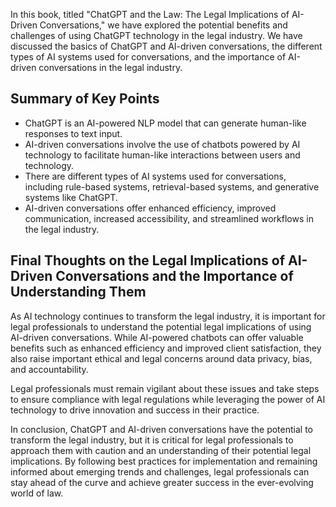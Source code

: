 
In this book, titled "ChatGPT and the Law: The Legal Implications of AI-Driven Conversations," we have explored the potential benefits and challenges of using ChatGPT technology in the legal industry. We have discussed the basics of ChatGPT and AI-driven conversations, the different types of AI systems used for conversations, and the importance of AI-driven conversations in the legal industry.

Summary of Key Points
---------------------

* ChatGPT is an AI-powered NLP model that can generate human-like responses to text input.
* AI-driven conversations involve the use of chatbots powered by AI technology to facilitate human-like interactions between users and technology.
* There are different types of AI systems used for conversations, including rule-based systems, retrieval-based systems, and generative systems like ChatGPT.
* AI-driven conversations offer enhanced efficiency, improved communication, increased accessibility, and streamlined workflows in the legal industry.

Final Thoughts on the Legal Implications of AI-Driven Conversations and the Importance of Understanding Them
------------------------------------------------------------------------------------------------------------

As AI technology continues to transform the legal industry, it is important for legal professionals to understand the potential legal implications of using AI-driven conversations. While AI-powered chatbots can offer valuable benefits such as enhanced efficiency and improved client satisfaction, they also raise important ethical and legal concerns around data privacy, bias, and accountability.

Legal professionals must remain vigilant about these issues and take steps to ensure compliance with legal regulations while leveraging the power of AI technology to drive innovation and success in their practice.

In conclusion, ChatGPT and AI-driven conversations have the potential to transform the legal industry, but it is critical for legal professionals to approach them with caution and an understanding of their potential legal implications. By following best practices for implementation and remaining informed about emerging trends and challenges, legal professionals can stay ahead of the curve and achieve greater success in the ever-evolving world of law.
